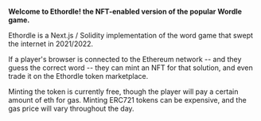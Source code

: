 **Welcome to Ethordle! the NFT-enabled version of the popular Wordle game.**

Ethordle is a Next.js / Solidity implementation of the word game that swept the internet in 2021/2022.  

If a player's browser is connected to the Ethereum network -- and they guess the correct word -- they can mint an NFT for that solution, and even trade it on the Ethordle token marketplace.

Minting the token is currently free, though the player will pay a certain amount of eth for gas.  Minting ERC721 tokens can be expensive, and the gas price will vary throughout the day.
